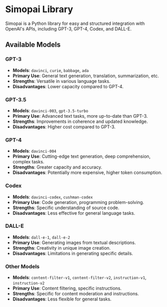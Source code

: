# Simopai Library

Simopai is a Python library for easy and structured integration with OpenAI's APIs, including GPT-3, GPT-4, Codex, and DALL-E.

## Available Models

### GPT-3
- **Models**: `davinci`, `curie`, `babbage`, `ada`
- **Primary Use**: General text generation, translation, summarization, etc.
- **Strengths**: Versatile in various language tasks.
- **Disadvantages**: Lower capacity compared to GPT-4.

### GPT-3.5
- **Models**: `davinci-003`, `gpt-3.5-turbo`
- **Primary Use**: Advanced text tasks, more up-to-date than GPT-3.
- **Strengths**: Improvements in coherence and updated knowledge.
- **Disadvantages**: Higher cost compared to GPT-3.

### GPT-4
- **Models**: `davinci-004`
- **Primary Use**: Cutting-edge text generation, deep comprehension, complex tasks.
- **Strengths**: Greater capacity and accuracy.
- **Disadvantages**: Potentially more expensive, higher token consumption.

### Codex
- **Models**: `davinci-codex`, `cushman-codex`
- **Primary Use**: Code generation, programming problem-solving.
- **Strengths**: Specific understanding of source code.
- **Disadvantages**: Less effective for general language tasks.

### DALL-E
- **Models**: `dall-e-1`, `dall-e-2`
- **Primary Use**: Generating images from textual descriptions.
- **Strengths**: Creativity in unique image creation.
- **Disadvantages**: Limitations in generating specific details.

### Other Models
- **Models**: `content-filter-v1`, `content-filter-v2`, `instruction-v1`, `instruction-v2`
- **Primary Use**: Content filtering, specific instructions.
- **Strengths**: Specific for content moderation and instructions.
- **Disadvantages**: Less flexible for general tasks.
